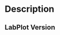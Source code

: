 <!-- This is a comment. They are not shown in the final issue and are only informative. You can remove them or ignore them -->

Description
==================
<!-- Describe feature here -->

LabPlot Version
------------------
<!-- Add text from the labplot executable between the ``` ``` block below: Help -> About LabPlot -->
```

```
